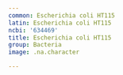```yaml
---
common: Escherichia coli HT115
latin: Escherichia coli HT115
ncbi: '634469'
title: Escherichia coli HT115
group: Bacteria
image: .na.character

---
```

